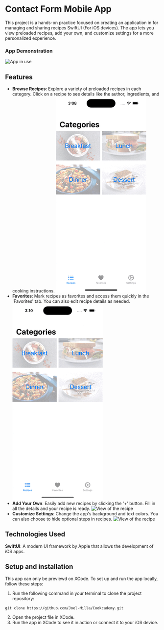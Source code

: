 # Contact Form Mobile App

This project is a hands-on practice focused on creating an application  in for managing and sharing recipes SwiftUI (For iOS devices). The app lets you view preloaded recipes, add your own, and customize settings for a more personalized experience.


### App Demonstration
![App in use](Assets/cookacademy.gif)

## Features
- **Browse Recipes**: Explore a variety of preloaded recipes in each category. Click on a recipe to see details like the author, ingredients, and cooking instructions.
![View of the recipe](Assets/recipe.gif)
- **Favorites**: Mark recipes as favorites and access them quickly in the 'Favorites' tab. You can also edit recipe details as needed.
![View of the recipe](Assets/favoritesEdit.gif)
- **Add Your Own**: Easily add new recipes by clicking the '+' button. Fill in all the details and your recipe is ready.
![View of the recipe](Assets/add.gif)
- **Customize Settings**: Change the app's background and text colors. You can also choose to hide optional steps in recipes.
![View of the recipe](Assets/settings.gif)

## Technologies Used
**SwiftUI**: A modern UI framework by Apple that allows the development of iOS apps.

## Setup and installation
This app can only be previewd on XCode. To set up and run the app locally, follow these steps:
1. Run the following command in your terminal to clone the project repository:
```shell
git clone https://github.com/Joel-Milla/Cookcademy.git
```
2. Open the project file in XCode.
3. Run the app in XCode to see it in action or connect it to your iOS device.
